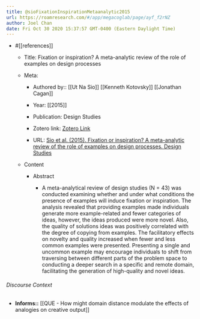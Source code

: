 ```yaml
---
title: @sioFixationInspirationMetaanalytic2015
url: https://roamresearch.com/#/app/megacoglab/page/ayf_f2rNZ
author: Joel Chan
date: Fri Oct 30 2020 15:37:57 GMT-0400 (Eastern Daylight Time)
---
```


- #[[references]]

    - Title: Fixation or inspiration? A meta-analytic review of the role of examples on design processes

    - Meta:

        - Authored by:: [[Ut Na Sio]] [[Kenneth Kotovsky]] [[Jonathan Cagan]]

        - Year: [[2015]]

        - Publication: Design Studies

        - Zotero link: [Zotero Link](zotero://select/items/1_TTDVMA8I)

        - URL: [Sio et al. (2015). Fixation or inspiration? A meta-analytic review of the role of examples on design processes. Design Studies](http://www.sciencedirect.com/science/article/pii/S0142694X15000290)

    - Content

        - Abstract

            - A meta-analytical review of design studies (N = 43) was conducted examining whether and under what conditions the presence of examples will induce fixation or inspiration. The analysis revealed that providing examples made individuals generate more example-related and fewer categories of ideas, however, the ideas produced were more novel. Also, the quality of solutions ideas was positively correlated with the degree of copying from examples. The facilitatory effects on novelty and quality increased when fewer and less common examples were presented. Presenting a single and uncommon example may encourage individuals to shift from traversing between different parts of the problem space to conducting a deeper search in a specific and remote domain, facilitating the generation of high-quality and novel ideas.

###### Discourse Context

- **Informs::** [[QUE - How might domain distance modulate the effects of analogies on creative output]]
